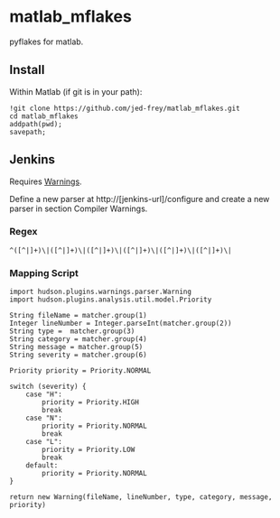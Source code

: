 # matlab_mflakes
pyflakes for matlab.

## Install

Within Matlab (if git is in your path):

    !git clone https://github.com/jed-frey/matlab_mflakes.git
    cd matlab_mflakes
    addpath(pwd);
    savepath;
    
    
## Jenkins 

Requires [Warnings](https://plugins.jenkins.io/warnings).

Define a new parser at http://[jenkins-url]/configure and create a new parser in section Compiler Warnings.

### Regex

```
^([^|]+)\|([^|]+)\|([^|]+)\|([^|]+)\|([^|]+)\|([^|]+)\|
```

### Mapping Script

```
import hudson.plugins.warnings.parser.Warning
import hudson.plugins.analysis.util.model.Priority

String fileName = matcher.group(1)
Integer lineNumber = Integer.parseInt(matcher.group(2))
String type =  matcher.group(3)
String category = matcher.group(4)
String message = matcher.group(5)
String severity = matcher.group(6)

Priority priority = Priority.NORMAL

switch (severity) {
    case "H":
        priority = Priority.HIGH
        break
    case "N":
        priority = Priority.NORMAL
        break
    case "L":
        priority = Priority.LOW
        break
    default:
        priority = Priority.NORMAL
}

return new Warning(fileName, lineNumber, type, category, message, priority)
```

